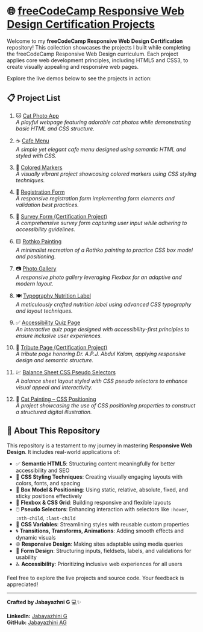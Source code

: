 # 🌐 [freeCodeCamp Responsive Web Design Certification Projects](https://www.freecodecamp.org/learn/2022/responsive-web-design/)

Welcome to my **freeCodeCamp Responsive Web Design Certification** repository! This collection showcases the projects I built while completing the freeCodeCamp Responsive Web Design curriculum. Each project applies core web development principles, including HTML5 and CSS3, to create visually appealing and responsive web pages.

Explore the live demos below to see the projects in action:

## 📋 Project List

1. 🐱 [Cat Photo App](https://cat-photo-app-freecodecamp-project.netlify.app/)  
   *A playful webpage featuring adorable cat photos while demonstrating basic HTML and CSS structure.*

2. ☕ [Cafe Menu](https://cafe-menu-freecodecamp-project.netlify.app/)  
   *A simple yet elegant cafe menu designed using semantic HTML and styled with CSS.*

3. 🎨 [Colored Markers](https://colored-markers-freecodecamp-project.netlify.app/)  
   *A visually vibrant project showcasing colored markers using CSS styling techniques.*

4. 📄 [Registration Form](https://registration-form-freecodecampproject.netlify.app/)  
   *A responsive registration form implementing form elements and validation best practices.*

5. 📝 [Survey Form (Certification Project)](https://survey-form-free-code-camp-project.netlify.app/)  
   *A comprehensive survey form capturing user input while adhering to accessibility guidelines.*

6. 🟨 [Rothko Painting](https://rothko-painting-freecodecamp-project.netlify.app/)  
   *A minimalist recreation of a Rothko painting to practice CSS box model and positioning.*

7. 📷 [Photo Gallery](https://flexbox-photogallery-freecodecamp.netlify.app/)  
   *A responsive photo gallery leveraging Flexbox for an adaptive and modern layout.*

8. 🍽️ [Typography Nutrition Label](https://typography-freecodecamp-project.netlify.app/)  
   *A meticulously crafted nutrition label using advanced CSS typography and layout techniques.*

9. ✅ [Accessibility Quiz Page](https://accessibility-learning-freecodecamp.netlify.app/)  
   *An interactive quiz page designed with accessibility-first principles to ensure inclusive user experiences.*

10. 🏅 [Tribute Page (Certification Project)](https://dr-apjkalam-tribute-page-freecodecamp.netlify.app/)  
   *A tribute page honoring Dr. A.P.J. Abdul Kalam, applying responsive design and semantic structure.*

11. 💹 [Balance Sheet CSS Pseudo Selectors](https://balance-sheet-css-pseudoselectors-fcc.netlify.app/)  
   *A balance sheet layout styled with CSS pseudo selectors to enhance visual appeal and interactivity.*

12. 🎨 [Cat Painting – CSS Positioning](https://cat-painting-css-positioning-fcc.netlify.app/)  
    *A project showcasing the use of CSS positioning properties to construct a structured digital illustration.*

## 📌 About This Repository

This repository is a testament to my journey in mastering **Responsive Web Design**. It includes real-world applications of:

- ✅ **Semantic HTML5**: Structuring content meaningfully for better accessibility and SEO
- 🎨 **CSS Styling Techniques**: Creating visually engaging layouts with colors, fonts, and spacing
- 📐 **Box Model & Positioning**: Using static, relative, absolute, fixed, and sticky positions effectively
- 🧩 **Flexbox & CSS Grid**: Building responsive and flexible layouts
- 🖱️ **Pseudo Selectors**: Enhancing interaction with selectors like `:hover`, `:nth-child`, `:last-child`
- 🎨 **CSS Variables**: Streamlining styles with reusable custom properties
- 🌀 **Transitions, Transforms, Animations**: Adding smooth effects and dynamic visuals
- 🌐 **Responsive Design**: Making sites adaptable using media queries
- 📄 **Form Design**: Structuring inputs, fieldsets, labels, and validations for usability
- ♿ **Accessibility**: Prioritizing inclusive web experiences for all users

Feel free to explore the live projects and source code. Your feedback is appreciated!

---

**Crafted by Jabayazhni G** 💻✨

**LinkedIn:** [Jabayazhini G](https://www.linkedin.com/in/jabayazhini-ag/)  
**GitHub:** [Jabayazhini AG](https://github.com/jabayazhini-ag)
